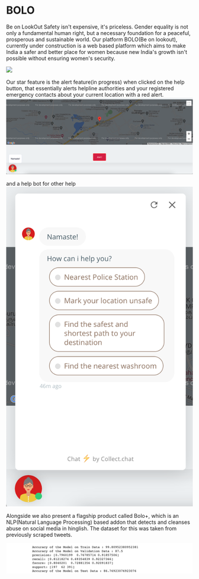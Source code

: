 # BOLO
Be on LookOut
Safety isn't expensive, it's priceless. Gender equality is not only a fundamental human right, but a necessary foundation for a peaceful, prosperous and sustainable world. Our platform BOLO(Be on lookout), currently under construction is a web based platform which aims to make India a safer and better place for women because new India's growth isn't possible without ensuring women's security.

<img src="assets/images/main.png">

Our star feature is the alert feature(in progress) when clicked on the help button, that essentially alerts helpline authorities and your registered emergency contacts about your current location with a red alert.
<img src="assets/images/alert.png">

and a help bot for other help
<img src="assets/images/chatbot.png">

Alongside we also present a flagship product called Bolo+, which is an NLP(Natural Language Processing) based addon that detects and cleanses abuse on social media in hinglish. The dataset for this was taken from previously scraped tweets. 

<img src="assets/images/boloplus.png">

